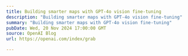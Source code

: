 ```yaml
---
title: Building smarter maps with GPT-4o vision fine-tuning
description: "Building smarter maps with GPT-4o vision fine-tuning"
summary: "Building smarter maps with GPT-4o vision fine-tuning"
pubDate: Wed, 20 Nov 2024 17:00:00 GMT
source: OpenAI Blog
url: https://openai.com/index/grab

---
```


